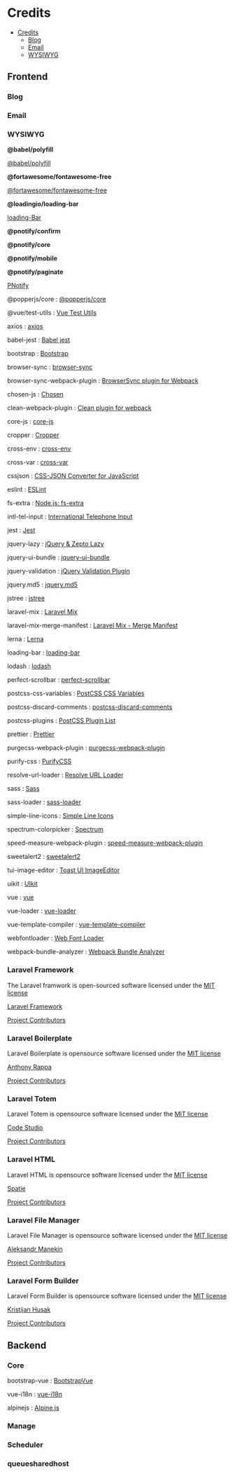 # Credits

- [Credits](#credits)
  - [Blog](#blog)
  - [Email](#email)
  - [WYSIWYG](#wysiwyg)

## Frontend

### Blog

### Email

### WYSIWYG

**@babel/polyfill**

  [@babel/polyfill](https://www.npmjs.com/package/@babel/polyfill)

**@fortawesome/fontawesome-free**

  [@fortawesome/fontawesome-free](https://www.npmjs.com/package/@fortawesome/fontawesome-free)

**@loadingio/loading-bar**

  [loading-Bar](https://www.npmjs.com/package/@loadingio/loading-bar)

**@pnotify/confirm**

**@pnotify/core**

**@pnotify/mobile**

**@pnotify/paginate**

  [PNotify](https://www.npmjs.com/package/pnotify)

@popperjs/core : [@popperjs/core](https://www.npmjs.com/package/@popperjs/core)

@vue/test-utils : [Vue Test Utils](https://www.npmjs.com/package/@vue/test-utils)

axios : [axios](https://www.npmjs.com/package/axios)

babel-jest : [Babel jest](https://www.npmjs.com/package/babel-jest)

bootstrap : [Bootstrap](https://www.npmjs.com/package/bootstrap)

browser-sync : [browser-sync](https://www.npmjs.com/package/browser-sync)

browser-sync-webpack-plugin : [BrowserSync plugin for Webpack](https://www.npmjs.com/package/browser-sync-webpack-plugin)

chosen-js : [Chosen](https://www.npmjs.com/package/chosen-js)

clean-webpack-plugin : [Clean plugin for webpack](https://www.npmjs.com/package/clean-webpack-plugin)

core-js : [core-js](https://www.npmjs.com/package/core-js)

cropper : [Cropper](https://www.npmjs.com/package/cropper)

cross-env : [cross-env](https://www.npmjs.com/package/cross-env)

cross-var : [cross-var](https://www.npmjs.com/package/cross-var)

cssjson : [CSS-JSON Converter for JavaScript](https://www.npmjs.com/package/cssjson)

eslint : [ESLint](https://www.npmjs.com/package/eslint0)

fs-extra : [Node.js: fs-extra](https://www.npmjs.com/package/fs-extra)

intl-tel-input : [International Telephone Input](https://www.npmjs.com/package/intl-tel-input)

jest : [Jest](https://www.npmjs.com/package/jest)

jquery-lazy : [jQuery & Zepto Lazy](https://www.npmjs.com/package/jquery-lazy)

jquery-ui-bundle : [jquery-ui-bundle](https://www.npmjs.com/package/jquery-ui-bundle)

jquery-validation : [jQuery Validation Plugin](https://www.npmjs.com/package/jquery-validation)

jquery.md5 : [jquery.md5](https://www.npmjs.com/package/jquery.md5)

jstree : [jstree](https://www.npmjs.com/package/jstree)

laravel-mix : [Laravel Mix](https://www.npmjs.com/package/laravel-mix)

laravel-mix-merge-manifest : [Laravel Mix - Merge Manifest](https://www.npmjs.com/package/laravel-mix-merge-manifest)

lerna : [Lerna](https://www.npmjs.com/package/lerna)

loading-bar : [loading-bar](https://www.npmjs.com/package/loading-bar)

lodash : [lodash](https://www.npmjs.com/package/lodash)

perfect-scrollbar : [perfect-scrollbar](https://www.npmjs.com/package/perfect-scrollbar)

postcss-css-variables : [PostCSS CSS Variables](https://www.npmjs.com/package/postcss-css-variables)

postcss-discard-comments : [postcss-discard-comments](https://www.npmjs.com/package/postcss-discard-comments)

postcss-plugins : [PostCSS Plugin List](https://www.npmjs.com/package/postcss-plugins)

prettier : [Prettier](https://www.npmjs.com/package/prettier)

purgecss-webpack-plugin : [purgecss-webpack-plugin](https://www.npmjs.com/package/purgecss-webpack-plugin)

purify-css : [PurifyCSS](https://www.npmjs.com/package/purify-css)

resolve-url-loader : [Resolve URL Loader](https://www.npmjs.com/package/resolve-url-loader)

sass : [Sass](https://www.npmjs.com/package/sass)

sass-loader : [sass-loader](https://www.npmjs.com/package/sass-loader)

simple-line-icons : [Simple Line Icons](https://www.npmjs.com/package/simple-line-icons)

spectrum-colorpicker : [Spectrum](https://www.npmjs.com/package/spectrum-colorpicker)

speed-measure-webpack-plugin : [speed-measure-webpack-plugin](https://www.npmjs.com/package/speed-measure-webpack-plugin)

sweetalert2 : [sweetalert2](https://www.npmjs.com/package/sweetalert2)

tui-image-editor : [Toast UI ImageEditor](https://www.npmjs.com/package/tui-image-editor)

uikit : [UIkit](https://www.npmjs.com/package/uikit)

vue : [vue](https://www.npmjs.com/package/vue)

vue-loader : [vue-loader](https://www.npmjs.com/package/vue-loader)

vue-template-compiler : [vue-template-compiler](https://www.npmjs.com/package/vue-template-compiler)

webfontloader : [Web Font Loader](https://www.npmjs.com/package/webfontloader)

webpack-bundle-analyzer : [Webpack Bundle Analyzer](https://www.npmjs.com/package/webpack-bundle-analyzer)


### Laravel Framework

The Laravel framwork is open-sourced software licensed under the [MIT license](https://opensource.org/licenses/MIT)

[Laravel Framework](https://laravel.com/)

[Project Contributors](https://github.com/laravel/framework/graphs/contributors)



### Laravel Boilerplate

Laravel Boilerplate is opensource software licensed under the [MIT license](http://anthony.mit-license.org)

[Anthony Rappa](https://rappasoft.com/)

[Project Contributors](https://github.com/rappasoft/laravel-boilerplate/graphs/contributors)



### Laravel Totem

Laravel Totem is opensource software licensed under the [MIT license](https://github.com/codestudiohq/laravel-totem/blob/8.0/LICENSE)

[Code Studio](http://codestudio.us/)

[Project Contributors](https://github.com/codestudiohq/laravel-totem/graphs/contributors)


### Laravel HTML

Laravel HTML is opensource software licensed under the [MIT license](https://github.com/spatie/laravel-html/blob/master/LICENSE.md)

[Spatie](https://spatie.be/open-source)

[Project Contributors](https://github.com/spatie/laravel-html/graphs/contributors)


### Laravel File Manager

Laravel File Manager is opensource software licensed under the [MIT license](https://github.com/spatie/laravel-html/blob/master/LICENSE.md)

[Aleksandr Manekin](https://webmai.ru/projects/file-manager)

[Project Contributors](https://github.com/alexusmai/laravel-file-manager/graphs/contributors)


### Laravel Form Builder

Laravel Form Builder is opensource software licensed under the [MIT license](https://github.com/kristijanhusak/laravel-form-builder/blob/master/LICENSE)

[Kristijan Husak](https://www.kristijanhusak.com/)

[Project Contributors](https://github.com/kristijanhusak/laravel-form-builder/graphs/contributors)



## Backend

### Core

bootstrap-vue : [BootstrapVue](https://www.npmjs.com/package/bootstrap-vue)

vue-i18n : [vue-i18n](https://www.npmjs.com/package/vue-i18n)

alpinejs : [Alpine.js](https://www.npmjs.com/package/alpinejs)


### Manage

### Scheduler

### queuesharedhost















